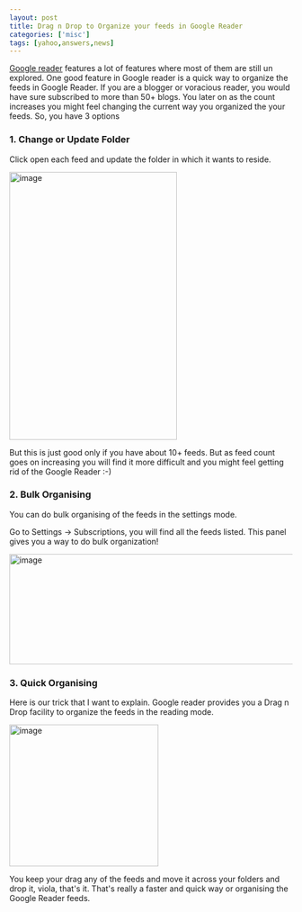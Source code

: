 ```yaml
---
layout: post
title: Drag n Drop to Organize your feeds in Google Reader
categories: ['misc']
tags: [yahoo,answers,news]
---
```

<a href="http://google.com/reader">Google reader</a> features a lot of features where most of them are still un explored. One good feature in Google reader is a quick way to organize the feeds in Google Reader. If you are a blogger or voracious reader, you would have sure subscribed to more than 50+ blogs. You later on as the count increases you might feel changing the current way you organized the your feeds. So, you have 3 options

<!--more-->
<h3>1. Change or Update Folder</h3>
Click open each feed and update the folder in which it wants to reside.

<a href="../images/2008/04/image33.png"><img src="../images/2008/04/image-thumb21.png" border="0" alt="image" width="298" height="476" /></a>

But this is just good only if you have about 10+ feeds. But as feed count goes on increasing you will find it more difficult and you might feel getting rid of the Google Reader :-)
<h3>2. Bulk Organising</h3>
You can do bulk organising of the feeds in the settings mode.

Go to Settings -&gt; Subscriptions, you will find all the feeds listed. This panel gives you a way to do bulk organization!

<a href="../images/2008/04/image34.png"><img src="../images/2008/04/image-thumb22.png" border="0" alt="image" width="640" height="196" /></a>
<h3>3. Quick Organising</h3>
Here is our trick that I want to explain. Google reader provides you a Drag n Drop facility to organize the feeds in the reading mode.

<a href="../images/2008/04/image35.png"><img src="../images/2008/04/image-thumb23.png" border="0" alt="image" width="265" height="252" /></a>

You keep your drag any of the feeds and move it across your folders and drop it, viola, that's it. That's really a faster and quick way or organising the Google Reader feeds.
